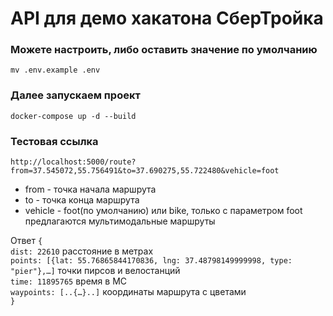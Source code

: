# API для демо хакатона СберТройка

### Можете настроить, либо оставить значение по умолчанию 
 ``` mv .env.example .env ```

### Далее запускаем проект
 ``` docker-compose up -d --build ```
 
### Тестовая ссылка 
```http://localhost:5000/route?from=37.545072,55.756491&to=37.690275,55.722480&vehicle=foot```
 - from - точка начала маршрута
 - to - точка конца маршрута
 - vehicle - foot(по умолчанию) или bike, только с параметром foot предлагаются мультимодальные маршруты  
 
 Ответ ```{```  
```dist: 22610``` расстояние в метрах  
```points: [{lat: 55.76865844170836, lng: 37.48798149999998, type: "pier"},…]``` точки пирсов и велостанций  
```time: 11895765``` время в МС  
```waypoints: [..{…}..]``` координаты маршрута с цветами  
```}```  
